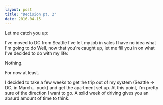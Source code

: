 ```yaml
---
layout: post
title: "Decision pt. 2"
date: 2016-04-15
---
```


Let me catch you up:

I've moved to DC from Seattle
I've left my job in sales
I have no idea what I'm going to do
Well, now that you're caught up, let me fill you in on what I've decided to do with my life:

Nothing.

For now at least.

I decided to take a few weeks to get the trip out of my system (Seattle ⇒ DC, in March... yuck) and get the apartment set up. At this point, I'm pretty sure of the direction I want to go. A solid week of driving gives you an absurd amount of time to think.

